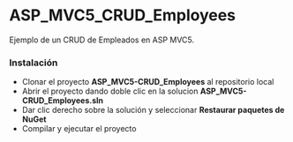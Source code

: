 # ASP_MVC5_CRUD_Employees

Ejemplo de un CRUD de Empleados en ASP MVC5.

### Instalación

* Clonar el proyecto **ASP_MVC5-CRUD_Employees** al repositorio local
* Abrir el proyecto dando doble clic en la solucion  **ASP_MVC5-CRUD_Employees.sln**
* Dar clic derecho sobre la solución y seleccionar **Restaurar paquetes de NuGet**
* Compilar y ejecutar el proyecto
